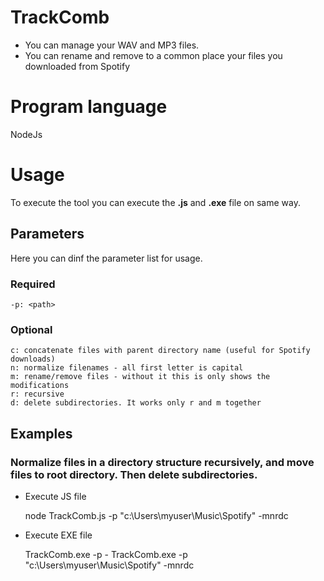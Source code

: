 # TrackComb

- You can manage your WAV and MP3 files.
- You can rename and remove to a common place your files you downloaded from Spotify

# Program language

NodeJs

# Usage

To execute the tool you can execute the **.js** and **.exe** file on same way.

## Parameters

Here you can dinf the parameter list for usage.

### Required

    -p: <path>


### Optional

    c: concatenate files with parent directory name (useful for Spotify downloads)
    n: normalize filenames - all first letter is capital
    m: rename/remove files - without it this is only shows the modifications
    r: recursive
    d: delete subdirectories. It works only r and m together


## Examples

### Normalize files in a directory structure recursively, and move files to root directory. Then delete subdirectories.

* Execute JS file

    node TrackComb.js -p "c:\Users\myuser\Music\Spotify" -mnrdc


* Execute EXE file

    TrackComb.exe -p <path> -<optional parameters>
    TrackComb.exe -p "c:\Users\myuser\Music\Spotify" -mnrdc

